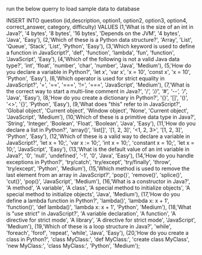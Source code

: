 run the below querry to load sample data to database


INSERT INTO question (id,description, option1, option2, option3, option4, correct_answer, category, difficulty)
VALUES
(1,'What is the size of an int in Java?', '4 bytes', '8 bytes', '16 bytes', 'Depends on the JVM', '4 bytes', 'Java', 'Easy'),
(2,'Which of these is a Python data structure?', 'Array', 'List', 'Queue', 'Stack', 'List', 'Python', 'Easy'),
(3,'Which keyword is used to define a function in JavaScript?', 'def', 'function', 'lambda', 'fun', 'function', 'JavaScript', 'Easy'),
(4,'Which of the following is not a valid Java data type?', 'int', 'float', 'number', 'char', 'number', 'Java', 'Medium'),
(5,'How do you declare a variable in Python?', 'let x', 'var x', 'x = 10', 'const x', 'x = 10', 'Python', 'Easy'),
(6,'Which operator is used for strict equality in JavaScript?', '=', '==', '===', '!=', '===', 'JavaScript', 'Medium'),
(7,'What is the correct way to start a multi-line comment in Java?', '/*', '//', '#', '--', '/*', 'Java', 'Easy'),
(8,'How do you create a dictionary in Python?', '{}', '[]', '()', '<>', '{}', 'Python', 'Easy'),
(9,'What does "this" refer to in JavaScript?', 'Global object', 'Current object', 'Window object', 'None', 'Current object', 'JavaScript', 'Medium'),
(10,'Which of these is a primitive data type in Java?', 'String', 'Integer', 'Boolean', 'Float', 'Boolean', 'Java', 'Easy'),
(11,'How do you declare a list in Python?', 'array()', 'list[]', '[1, 2, 3]', '<1, 2, 3>', '[1, 2, 3]', 'Python', 'Easy'),
(12,'Which of these is a valid way to declare a variable in JavaScript?', 'let x = 10;', 'var x := 10;', 'int x = 10;', 'constant x = 10;', 'let x = 10;', 'JavaScript', 'Easy'),
(13,'What is the default value of an int variable in Java?', '0', 'null', 'undefined', '-1', '0', 'Java', 'Easy'),
(14,'How do you handle exceptions in Python?', 'try/catch', 'try/except', 'try/finally', 'throw', 'try/except', 'Python', 'Medium'),
(15,'Which method is used to remove the last element from an array in JavaScript?', 'pop()', 'remove()', 'splice()', 'cut()', 'pop()', 'JavaScript', 'Medium'),
(16,'What is a constructor in Java?', 'A method', 'A variable', 'A class', 'A special method to initialize objects', 'A special method to initialize objects', 'Java', 'Medium'),
(17,'How do you define a lambda function in Python?', 'lambda()', 'lambda x: x + 1', 'function()', 'def lambda()', 'lambda x: x + 1', 'Python', 'Medium'),
(18,'What is "use strict" in JavaScript?', 'A variable declaration', 'A function', 'A directive for strict mode', 'A library', 'A directive for strict mode', 'JavaScript', 'Medium'),
(19,'Which of these is a loop structure in Java?', 'while', 'foreach', 'forof', 'repeat', 'while', 'Java', 'Easy'),
(20,'How do you create a class in Python?', 'class MyClass:', 'def MyClass:', 'create class MyClass', 'new MyClass:', 'class MyClass:', 'Python', 'Medium');
